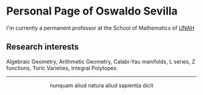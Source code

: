 # Personal Page of Oswaldo Sevilla

I'm currently a permanent professor at the
School of Mathematics of [UNAH](www.unah.edu.hn)

## Research interests

Algebraic Geometry, Arithmetic Geometry, Calabi-Yau manifolds,
L series, Z functions, Toric Varieties, Integral Polytopes.

------

<center>nunquam aliud natura aliud sapientia dicit</center>
